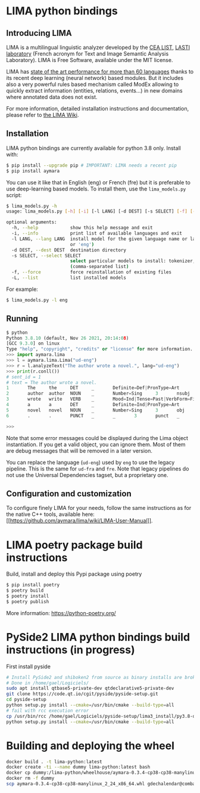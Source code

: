 # LIMA python bindings

## Introducing LIMA

LIMA is a multilingual linguistic analyzer developed by the [CEA LIST](http://www-list.cea.fr/en), [LASTI laboratory](http://www.kalisteo.fr/en/index.htm) (French acronym for Text and Image Semantic Analysis Laboratory). LIMA is Free Software, available under the MIT license.

LIMA has [state of the art performance for more than 60 languages](https://github.com/aymara/lima-models/blob/master/eval.md) thanks to its recent deep learning (neural network) based modules. But it includes also a very powerful rules based mechanism called ModEx allowing to quickly extract information (entities, relations, events…) in new domains where annotated data does not exist.

For more information, detailed installation instructions and documentation, please refer to [the LIMA Wiki](https://github.com/aymara/lima/wiki).


## Installation

LIMA python bindings are currently available for python 3.8 only. Install with:
```bash
$ pip install --upgrade pip # IMPORTANT: LIMA needs a recent pip
$ pip install aymara
```

You can use it like that in English (eng) or French (fre) but it is preferable to use deep-learning based models. To install them, use the `lima_models.py` script:

```bash
$ lima_models.py -h
usage: lima_models.py [-h] [-i] [-l LANG] [-d DEST] [-s SELECT] [-f] [-L]

optional arguments:
  -h, --help            show this help message and exit
  -i, --info            print list of available languages and exit
  -l LANG, --lang LANG  install model for the given language name or language code (example: 'english'
                        or 'eng')
  -d DEST, --dest DEST  destination directory
  -s SELECT, --select SELECT
                        select particular models to install: tokenizer, morphosyntax, lemmatizer
                        (comma-separated list)
  -f, --force           force reinstallation of existing files
  -L, --list            list installed models
```

For example:
```bash
$ lima_models.py -l eng
```

## Running


```python
$ python
Python 3.8.10 (default, Nov 26 2021, 20:14:08)
[GCC 9.3.0] on linux
Type "help", "copyright", "credits" or "license" for more information.
>>> import aymara.lima
>>> l = aymara.lima.Lima("ud-eng")
>>> r = l.analyzeText("The author wrote a novel.", lang="ud-eng")
>>> print(r.conll())
# sent_id = 1
# text = The author wrote a novel.
1       The     the     DET     _       Definite=Def|PronType=Art       2       det     _       Len=3|Pos=1
2       author  author  NOUN    _       Number=Sing     3       nsubj   _       Len=6|Pos=5
3       wrote   write   VERB    _       Mood=Ind|Tense=Past|VerbForm=Fin        0       root    _       Len=5|Pos=12
4       a       a       DET     _       Definite=Ind|PronType=Art       5       det     _       Len=1|Pos=18
5       novel   novel   NOUN    _       Number=Sing     3       obj     _       Len=5|Pos=20|SpaceAfter=No
6       .       .       PUNCT   _       _       3       punct   _       Len=1|Pos=25

>>>
```

Note that some error messages could be displayed during the Lima object instantiation. If you get a valid object, you can ignore them. Most of them are debug messages that will be removed in a later version.

You can replace the language (`ud-eng`) used by `eng` to use the legacy pipeline. This is the same for `ud-fra` and `fre`. Note that legacy pipelines do not use the Universal Dependencies tagset, but a proprietary one.

## Configuration and customization

To configure finely LIMA for your needs, follow the same instructions as for the native C++ tools, available here: [[https://github.com/aymara/lima/wiki/LIMA-User-Manual]].



# LIMA poetry package build instructions

Build, install and deploy this Pypi package using poetry

```bash
$ pip install poetry
$ poetry build
$ poetry install
$ poetry publish
```

More information: https://python-poetry.org/



# PySide2 LIMA python bindings build instructions (in progress)

First install pyside
```bash
# Install PySide2 and shiboken2 from source as binary installs are broken
# Done in /home/gael/Logiciels/
sudo apt install qtbase5-private-dev qtdeclarative5-private-dev
git clone https://code.qt.io/cgit/pyside/pyside-setup.git
cd pyside-setup
python setup.py install --cmake=/usr/bin/cmake --build-type=all
# fail with rcc execution error
cp /usr/bin/rcc /home/gael/Logiciels/pyside-setup/lima3_install/py3.8-qt5.15.3-64bit-release/bin/rcc
python setup.py install --cmake=/usr/bin/cmake --build-type=all
```

# Building and deploying the wheel

```bash
docker build . -t lima-python:latest
docker create -ti --name dummy lima-python:latest bash
docker cp dummy:/lima-python/wheelhouse/aymara-0.3.4-cp38-cp38-manylinux_2_24_x86_64.whl .
docker rm -f dummy
scp aymara-0.3.4-cp38-cp38-manylinux_2_24_x86_64.whl gdechalendar@combava:/data/HTTP_FileServer/data/lima
```

